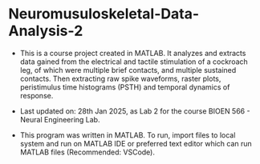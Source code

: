 # Neuromusuloskeletal-Data-Analysis-2
* This is a course project created in MATLAB. It analyzes and extracts data gained from the electrical and tactile stimulation of a cockroach leg, of which were multiple brief contacts, and multiple sustained contacts. Then extracting raw spike waveforms, raster plots, peristimulus time histograms (PSTH) and temporal dynamics of response.

* Last updated on: 28th Jan 2025, as Lab 2 for the course BIOEN 566 - Neural Engineering Lab.

* This program was written in MATLAB. To run, import files to local system and run on MATLAB IDE or preferred text editor which can run MATLAB files (Recommended: VSCode).
